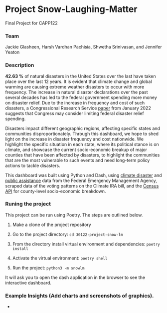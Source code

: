 # Project Snow-Laughing-Matter

Final Project for CAPP122

### Team

Jackie Glasheen, Harsh Vardhan Pachisia, Shwetha Srinivasan, and Jennifer Yeaton

### Description

**42.63 %** of natural disasters in the United States over the last have taken place over the last 12 years. It is evident that climate change and global warming are causing extreme weather disasters to occur with more frequency. The increase in natural disaster declarations over the past several decades has led to the federal government spending more money on disaster relief.  Due to the increase in frequency and cost of such disasters,  a Congressional Research Service [paper](https://sgp.fas.org/crs/homesec/R45484.pdf) from January 2022 suggests that Congress may consider limiting federal disaster relief spending. 

Disasters impact different geographic regions, affecting specific states and communities disproportionately. Through this dashboard, we hope to shed light on the increase in disaster frequency and cost nationwide. We highlight the specific situation in each state, where its political stance is on climate, and showcase the current socio-economic breakup of major counties that have been affected by disasters, to highlight the communities that are the most vulnerable to such events and need long-term policy actions to tackle disasters. 

This dashboard was built using Python and Dash, using [climate disaster](https://www.fema.gov/openfema-data-page/disaster-declarations-summaries-v2) and [public assistance](https://www.fema.gov/openfema-data-page/public-assistance-funded-project-summaries-v1) data from the Federal Emergency Management Agency, scraped data of the voting patterns on the Climate IRA bill, and the [Census API](https://www.census.gov/data/developers/data-sets.html) for county-level socio-economic breakdown. 

### Runing the project

This project can be run using Poetry. The steps are outlined below.

1. Make a clone of the project repository

2. Go to the project directory: `cd 30122-project-snow-lm`

3. From the directory install virtual environment and dependencies: `poetry install`

4. Activate the virtual environment: `poetry shell`

5. Run the project: `python3 -m snowlm`

It will ask you to open the dash application in the browser to see the interactive dashboard. 

### Example Insights (Add charts and screenshots of graphics). 
- 